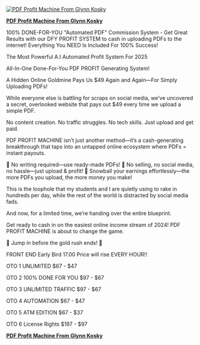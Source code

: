 <a href="https://warriorplus.com/o2/a/jgn19r0/0"><img src="https://warriorplus.com/assets/user/listing_image/o-81824-prod_image.png?v=1739807089" alt="PDF Profit Machine From Glynn Kosky"><P>
<B>PDF Profit Machine From Glynn Kosky</B></a><P>

100% DONE-FOR-YOU "Automated PDF" Commission System - Get Great Results with our DFY PROFIT SYSTEM to cash in uploading PDFs to the internet! Everything You NEED Is Included For 100% Success!

The Most Powerful A.I Automated Profit System For 2025

All-In-One Done-For-You PDF PROFIT Generating System!

A Hidden Online Goldmine Pays Us $49 Again and Again—For Simply Uploading PDFs!

While everyone else is battling for scraps on social media, we’ve uncovered a secret, overlooked website that pays out $49 every time we upload a simple PDF.

No content creation. No traffic struggles. No tech skills. Just upload and get paid.

PDF PROFIT MACHINE isn’t just another method—it’s a cash-generating breakthrough that taps into an untapped online ecosystem where PDFs = instant payouts.

🔹 No writing required—use ready-made PDFs!
🔹 No selling, no social media, no hassle—just upload & profit!
🔹 Snowball your earnings effortlessly—the more PDFs you upload, the more money you make!

This is the loophole that my students and I are quietly using to rake in hundreds per day, while the rest of the world is distracted by social media fads.

And now, for a limited time, we’re handing over the entire blueprint.

Get ready to cash in on the easiest online income stream of 2024! PDF PROFIT MACHINE is about to change the game.

🚀 Jump in before the gold rush ends! 🚀

FRONT END
Early Bird 17.00
Price will rise EVERY HOUR!!

OTO 1
UNLIMITED
$67 - $47

OTO 2
100% DONE FOR YOU
$97 - $67

OTO 3
UNLIMITED TRAFFIC
$97 - $67

OTO 4
AUTOMATION
$67 - $47

OTO 5
ATM EDITION
$67 - $37

OTO 6
License Rights
$197 - $97

<a href="https://warriorplus.com/o2/a/jgn19r0/0"><B>PDF Profit Machine From Glynn Kosky</B></a><P>
